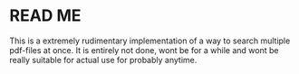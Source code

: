 # READ ME

This is a extremely rudimentary implementation of a way to search multiple pdf-files at once. It is entirely not done, wont be for a while and wont be really suitable for actual use for probably anytime.
